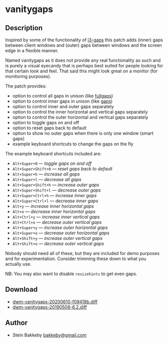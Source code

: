 vanitygaps
==========

Description
-----------
Inspired by some of the functionality of [i3-gaps](https://github.com/Airblader/i3) this patch adds (inner) gaps between client windows and (outer) gaps between windows and the screen edge in a flexible manner.

Named vanitygaps as it does not provide any real functionality as such and is purely a visual eyecandy that is perhaps best suited for people looking for that certain look and feel. That said this might look great on a monitor (for monitoring purposes).

The patch provides:

   * option to control all gaps in unison (like [fullgaps](../fullgaps))
   * option to control inner gaps in unison (like [gaps](../gaps/))
   * option to control inner and outer gaps separately
   * option to control the inner horizontal and vertical gaps separately
   * option to control the outer horizontal and vertical gaps separately
   * option to toggle gaps on and off
   * option to reset gaps back to default
   * option to show no outer gaps when there is only one window (smart gaps)
   * example keyboard shortcuts to change the gaps on the fly

The example keyboard shortcuts included are:

   * `Alt+Super+0` ― *toggle gaps on and off*
   * `Alt+Super+Shift+0` ― *reset gaps back to default*
   * `Alt+Super+h` ― *increase all gaps*
   * `Alt+Super+l` ― *decrease all gaps*
   * `Alt+Super+Shift+h` ― *increase outer gaps*
   * `Alt+Super+Shift+l` ― *decrease outer gaps*
   * `Alt+Super+Ctrl+h` ― *increase inner gaps*
   * `Alt+Super+Ctrl+l` ― *decrease inner gaps*
   * `Alt+y` ― *increase inner horizontal gaps*
   * `Alt+o` ― *decrease inner horizontal gaps*
   * `Alt+Ctrl+y` ― *increase inner vertical gaps*
   * `Alt+Ctrl+o` ― *decrease outer vertical gaps*
   * `Alt+Super+y` ― *increase outer horizontal gaps*
   * `Alt+Super+o` ― *decrease outer horizontal gaps*
   * `Alt+Shift+y` ― *increase outer vertical gaps*
   * `Alt+Shift+o` ― *decrease outer vertical gaps*

Nobody should need all of these, but they are included for demo purposes and for experimentation. Consider trimming these down to what you actually use.

NB: You may also want to disable `resizehints` to get even gaps.

Download
--------
* [dwm-vanitygaps-20200610-f09418b.diff](dwm-vanitygaps-20200610-f09418b.diff)
* [dwm-vanitygaps-20190508-6.2.diff](dwm-vanitygaps-20190508-6.2.diff)

Author
------
* Stein Bakkeby <bakkeby@gmail.com>
